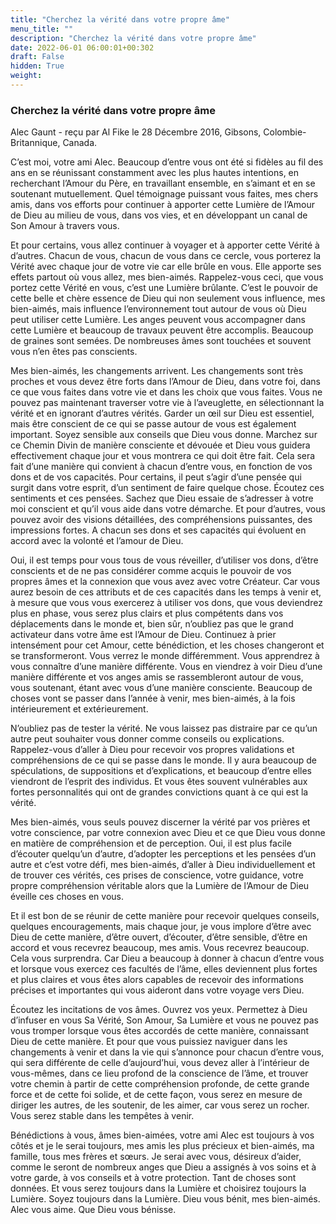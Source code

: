 ```yaml
---
title: "Cherchez la vérité dans votre propre âme"
menu_title: ""
description: "Cherchez la vérité dans votre propre âme"
date: 2022-06-01 06:00:01+00:302
draft: False
hidden: True
weight:
---
```

### Cherchez la vérité dans votre propre âme

Alec Gaunt - reçu par Al Fike le 28 Décembre 2016, Gibsons, Colombie-Britannique, Canada.

C’est moi, votre ami Alec. Beaucoup d’entre vous ont été si fidèles au fil des ans en se réunissant constamment avec les plus hautes intentions, en recherchant l’Amour du Père, en travaillant ensemble, en s’aimant et en se soutenant mutuellement. Quel témoignage puissant vous faites, mes chers amis, dans vos efforts pour continuer à apporter cette Lumière de l’Amour de Dieu au milieu de vous, dans vos vies, et en développant un canal de Son Amour à travers vous.

Et pour certains, vous allez continuer à voyager et à apporter cette Vérité à d’autres. Chacun de vous, chacun de vous dans ce cercle, vous porterez la Vérité avec chaque jour de votre vie car elle brûle en vous. Elle apporte ses effets partout où vous allez, mes bien-aimés. Rappelez-vous ceci, que vous portez cette Vérité en vous, c’est une Lumière brûlante. C’est le pouvoir de cette belle et chère essence de Dieu qui non seulement vous influence, mes bien-aimés, mais influence l’environnement tout autour de vous où Dieu peut utiliser cette Lumière. Les anges peuvent vous accompagner dans cette Lumière et beaucoup de travaux peuvent être accomplis. Beaucoup de graines sont semées. De nombreuses âmes sont touchées et souvent vous n’en êtes pas conscients.

Mes bien-aimés, les changements arrivent. Les changements sont très proches et vous devez être forts dans l’Amour de Dieu, dans votre foi, dans ce que vous faites dans votre vie et dans les choix que vous faites. Vous ne pouvez pas maintenant traverser votre vie à l’aveuglette, en sélectionnant la vérité et en ignorant d’autres vérités. Garder un œil sur Dieu est essentiel, mais être conscient de ce qui se passe autour de vous est également important. Soyez sensible aux conseils que Dieu vous donne. Marchez sur ce Chemin Divin de manière consciente et dévouée et Dieu vous guidera effectivement chaque jour et vous montrera ce qui doit être fait. Cela sera fait d’une manière qui convient à chacun d’entre vous, en fonction de vos dons et de vos capacités. Pour certains, il peut s’agir d’une pensée qui surgit dans votre esprit, d’un sentiment de faire quelque chose. Écoutez ces sentiments et ces pensées. Sachez que Dieu essaie de s’adresser à votre moi conscient et qu’il vous aide dans votre démarche. Et pour d’autres, vous pouvez avoir des visions détaillées, des compréhensions puissantes, des impressions fortes. A chacun ses dons et ses capacités qui évoluent en accord avec la volonté et l’amour de Dieu.

Oui, il est temps pour vous tous de vous réveiller, d’utiliser vos dons, d’être conscients et de ne pas considérer comme acquis le pouvoir de vos propres âmes et la connexion que vous avez avec votre Créateur. Car vous aurez besoin de ces attributs et de ces capacités dans les temps à venir et, à mesure que vous vous exercerez à utiliser vos dons, que vous deviendrez plus en phase, vous serez plus clairs et plus compétents dans vos déplacements dans le monde et, bien sûr, n’oubliez pas que le grand activateur dans votre âme est l’Amour de Dieu. Continuez à prier intensément pour cet Amour, cette bénédiction, et les choses changeront et se transformeront. Vous verrez le monde différemment. Vous apprendrez à vous connaître d’une manière différente. Vous en viendrez à voir Dieu d’une manière différente et vos anges amis se rassembleront autour de vous, vous soutenant, étant avec vous d’une manière consciente. Beaucoup de choses vont se passer dans l’année à venir, mes bien-aimés, à la fois intérieurement et extérieurement.

N’oubliez pas de tester la vérité. Ne vous laissez pas distraire par ce qu’un autre peut souhaiter vous donner comme conseils ou explications. Rappelez-vous d’aller à Dieu pour recevoir vos propres validations et compréhensions de ce qui se passe dans le monde. Il y aura beaucoup de spéculations, de suppositions et d’explications, et beaucoup d’entre elles viendront de l’esprit des individus. Et vous êtes souvent vulnérables aux fortes personnalités qui ont de grandes convictions quant à ce qui est la vérité.

Mes bien-aimés, vous seuls pouvez discerner la vérité par vos prières et votre conscience, par votre connexion avec Dieu et ce que Dieu vous donne en matière de compréhension et de perception. Oui, il est plus facile d’écouter quelqu’un d’autre, d’adopter les perceptions et les pensées d’un autre et c’est votre défi, mes bien-aimés, d’aller à Dieu individuellement et de trouver ces vérités, ces prises de conscience, votre guidance, votre propre compréhension véritable alors que la Lumière de l’Amour de Dieu éveille ces choses en vous.

Et il est bon de se réunir de cette manière pour recevoir quelques conseils, quelques encouragements, mais chaque jour, je vous implore d’être avec Dieu de cette manière, d’être ouvert, d’écouter, d’être sensible, d’être en accord et vous recevrez beaucoup, mes amis. Vous recevrez beaucoup. Cela vous surprendra. Car Dieu a beaucoup à donner à chacun d’entre vous et lorsque vous exercez ces facultés de l’âme, elles deviennent plus fortes et plus claires et vous êtes alors capables de recevoir des informations précises et importantes qui vous aideront dans votre voyage vers Dieu.

Écoutez les incitations de vos âmes. Ouvrez vos yeux. Permettez à Dieu d’infuser en vous Sa Vérité, Son Amour, Sa Lumière et vous ne pouvez pas vous tromper lorsque vous êtes accordés de cette manière, connaissant Dieu de cette manière. Et pour que vous puissiez naviguer dans les changements à venir et dans la vie qui s’annonce pour chacun d’entre vous, qui sera différente de celle d’aujourd’hui, vous devez aller à l’intérieur de vous-mêmes, dans ce lieu profond de la conscience de l’âme, et trouver votre chemin à partir de cette compréhension profonde, de cette grande force et de cette foi solide, et de cette façon, vous serez en mesure de diriger les autres, de les soutenir, de les aimer, car vous serez un rocher. Vous serez stable dans les tempêtes à venir.

Bénédictions à vous, âmes bien-aimées, votre ami Alec est toujours à vos côtés et je le serai toujours, mes amis les plus précieux et bien-aimés, ma famille, tous mes frères et sœurs. Je serai avec vous, désireux d’aider, comme le seront de nombreux anges que Dieu a assignés à vos soins et à votre garde, à vos conseils et à votre protection. Tant de choses sont données. Et vous serez toujours dans la Lumière et choisirez toujours la Lumière. Soyez toujours dans la Lumière. Dieu vous bénit, mes bien-aimés. Alec vous aime. Que Dieu vous bénisse.
